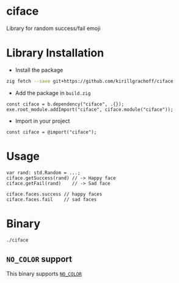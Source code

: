 # ciface
Library for random success/fail emoji

# Library Installation
- Install the package
```bash
zig fetch --save git+https://github.com/kirillgrachoff/ciface
```
- Add the package in `build.zig`
```zig
const ciface = b.dependency("ciface", .{});
exe.root_module.addImport("ciface", ciface.module("ciface"));
```
- Import in your project
```zig
const ciface = @import("ciface");
```

# Usage
```zig
var rand: std.Random = ...;
ciface.getSuccess(rand) // -> Happy face
ciface.getFail(rand)    // -> Sad face

ciface.faces.success // happy faces
ciface.faces.fail    // sad faces
```

# Binary
```bash
./ciface
```

## `NO_COLOR` support
This binary supports [`NO_COLOR`](https://no-color.org/)
